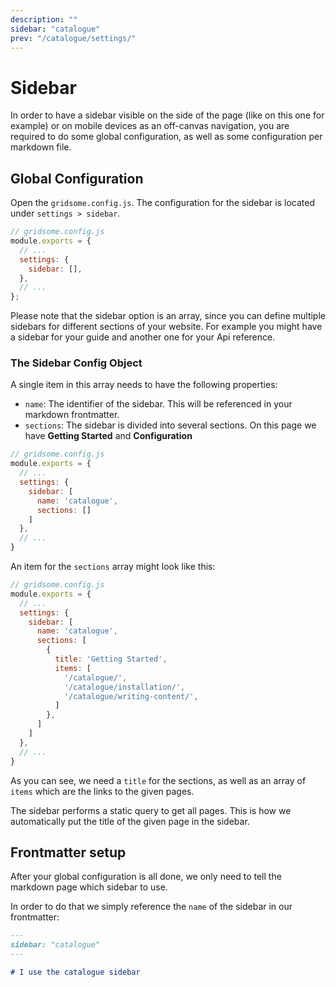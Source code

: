 ```yaml
---
description: ""
sidebar: "catalogue"
prev: "/catalogue/settings/"
---
```


# Sidebar

In order to have a sidebar visible on the side of the page (like on this one for example) or on mobile devices as an off-canvas navigation, you are required to do some global configuration, as well as some configuration per markdown file.

## Global Configuration

Open the `gridsome.config.js`. The configuration for the sidebar is located under `settings > sidebar`.

```js
// gridsome.config.js
module.exports = {
  // ...
  settings: {
    sidebar: [],
  },
  // ...
};
```

Please note that the sidebar option is an array, since you can define multiple sidebars for different sections of your website. For example you might have a sidebar for your guide and another one for your Api reference.

### The Sidebar Config Object

A single item in this array needs to have the following properties:

- `name`: The identifier of the sidebar. This will be referenced in your markdown frontmatter.
- `sections`: The sidebar is divided into several sections. On this page we have **Getting Started** and **Configuration**

```js
// gridsome.config.js
module.exports = {
  // ...
  settings: {
    sidebar: [
      name: 'catalogue',
      sections: []
    ]
  },
  // ...
}
```

An item for the `sections` array might look like this:

```js
// gridsome.config.js
module.exports = {
  // ...
  settings: {
    sidebar: [
      name: 'catalogue',
      sections: [
        {
          title: 'Getting Started',
          items: [
            '/catalogue/',
            '/catalogue/installation/',
            '/catalogue/writing-content/',
          ]
        },
      ]
    ]
  },
  // ...
}
```

As you can see, we need a `title` for the sections, as well as an array of `items` which are the links to the given pages.

The sidebar performs a static query to get all pages. This is how we automatically put the title of the given page in the sidebar.

## Frontmatter setup

After your global configuration is all done, we only need to tell the markdown page which sidebar to use.

In order to do that we simply reference the `name` of the sidebar in our frontmatter:

```md
---
sidebar: "catalogue"
---

# I use the catalogue sidebar
```
